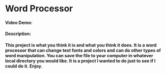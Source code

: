 # **Word Processor**
#### Video Demo:  <URL HERE>
#### Description:
#### This project is what you think it is and what you think it does. It is a word processor that can change text fonts and colors and can do other types of word manipulation. You can save the file to your computer in whatever local directory you would like. It is a project I wanted to do just to see if I could do it. Enjoy.
